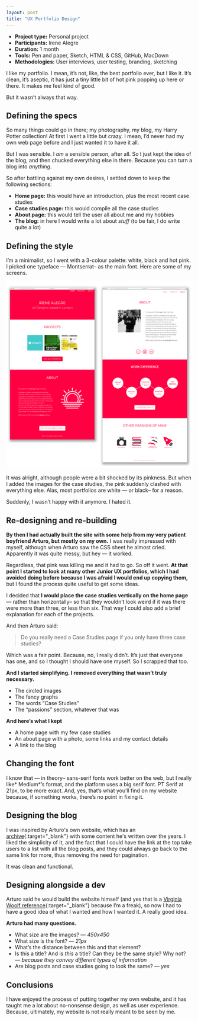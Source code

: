 ```yaml
---
layout: post
title: "UX Portfolio Design"
---
```


* **Project type:** Personal project
* **Participants:** Irene Alegre
* **Duration:** 1 month
* **Tools:** Pen and paper, Sketch, HTML & CSS, GitHub, MacDown
* **Methodologies:** User interviews, user testing, branding, sketching

I like my portfolio. I mean, it’s not, like, the best portfolio ever, but I like
it. It’s clean, it’s aseptic, it has just a tiny little bit of hot pink popping up here or there. It makes me feel kind of good.

But it wasn’t always that way.

## Defining the specs

So many things could go in there; my photography, my blog, my Harry Potter
collection! At first I went a little but crazy. I mean, I’d never had my own web
page before and I just wanted it to have it all.

But I was sensible. I *am* a sensible person, after all. So I just kept the idea
of the blog, and then chucked everything else in there. Because you can turn a
blog into *anything*.

So after battling against my own desires, I settled down to keep the following
sections:

* **Home page:** this would have an introduction, plus the most recent case
studies
* **Case studies page:** this would compile all the case studies
* **About page:** this would tell the user all about me and my hobbies
* **The blog:** in here I would write a lot about *stuff* (to be fair, I do write
quite a lot)

## Defining the style

I’m a minimalist, so I went with a 3-colour palette: white, black and hot pink.
I picked one typeface — Montserrat– as the main font. Here are some of my
screens.

![](images/case_studies/portfolio/old_site.png)


It was alright, although people were a bit shocked by its pinkness. But when I
added the images for the case studies, the pink suddenly clashed with everything
else. Alas, most portfolios are white — or black– for a reason.

Suddenly, I wasn’t happy with it anymore. I hated it.

## Re-designing and re-building

**By then I had actually built the site with some help from my very patient
boyfriend Arturo, but mostly on my own.** I was really impressed with myself,
although when Arturo saw the CSS sheet he almost cried. Apparently it was quite
messy, but hey — it worked.

Regardless, that pink was killing me and it had to go. So off it went. **At that
point I started to look at many other Junior UX portfolios, which I had avoided
doing before because I was afraid I would end up copying them,** but I found the
process quite useful to get some ideas.

I decided that **I would place the case studies vertically on the home page** —
rather than horizontally– so that they wouldn’t look weird if it was there were
more than three, or less than six. That way I could also add a brief explanation
for each of the projects.

And then Arturo said:

> Do you really need a Case Studies page if you only have three case studies?

Which was a fair point. Because, no, I really didn’t. It’s just that everyone
has one, and so I thought I should have one myself. So I scrapped that too.

**And I started simplifying. I removed everything that wasn’t truly necessary.**

* The circled images
* The fancy graphs
* The words “Case Studies”
* The “passions” section, whatever that was

**And here’s what I kept**

* A home page with my few case studies
* An about page with a photo, some links and my contact details
* A link to the blog

## Changing the font

I know that — in theory– sans-serif fonts work better on the web, but I really
like* Medium*’s format, and the platform uses a big serif font. PT Serif at
21px, to be more exact. And, yes, that’s what you’ll find on my website because,
if something works, there’s no point in fixing it.

## Designing the blog
I was inspired by Arturo's own website, which has an [archive](http://arturoherrero.com/articles/){:target="_blank"} with some content he's written over the years. I liked the simplicity of it, and the fact that I could have the link at the top take users to a list with all the blog posts, and they could always go back to the same link for more, thus removing the need for pagination.

It was clean and functional.

## Designing alongside a dev

Arturo said he would build the website himself (and yes that is a [Virginia
Woolf
reference](https://genius.com/Virginia-woolf-mrs-dalloway-part-1-annotated){:target="_blank"}
because I’m a freak), so now I had to have a good idea of what I wanted and how
I wanted it. A really good idea.

**Arturo had many questions.**

* What size are the images? — *450x450*
* What size is the font? — *21px*
* What’s the distance between this and that element?
* Is this a title? And is *this* a title? Can they be the same style? Why not? —
*because they convey different types of information*
* Are blog posts and case studies going to look the same? — *yes*

## Conclusions

I have enjoyed the process of putting together my own website, and it has taught
me a lot about no-nonsense design, as well as user experience. Because, ultimately, my
website is not really meant to be seen by me.
